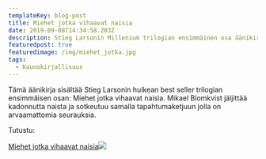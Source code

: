```yaml
---
templateKey: blog-post
title: Miehet jotka vihaavat naisia
date: 2019-09-08T14:34:58.203Z
description: Stieg Larsonin Millenium trilogian ensimmäinen osa äänikirjana.
featuredpost: true
featuredimage: /img/miehet_jotka.jpg
tags:
  - Kaunokirjallisuus
---
```

Tämä äänikirja sisältää Stieg Larsonin huikean best seller trilogian ensimmäisen osan: Miehet jotka vihaavat naisia. Mikael Blomkvist jäljittää kadonnutta naista ja sotkeutuu samalla tapahtumaketjuun jolla on arvaamattomia seurauksia.



Tutustu: 



<a href="http://clk.tradedoubler.com/click?p(252922)a(1824918)g(22041350)url(https://www.adlibris.com/fi/aanikirja/miehet-jotka-vihaavat-naisia-9789510382950)" title="Miehet jotka vihaavat naisia" target="_blank">Miehet jotka vihaavat naisia</a><img src="http://impgb.tradedoubler.com/imp?type(inv)g(22041350)a(1824918)" />

